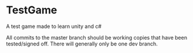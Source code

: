 # TestGame
A test game made to learn unity and c#

All commits to the master branch should be working copies that have been tested/signed off.
There will generally only be one dev branch.
